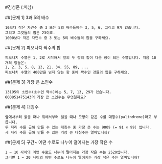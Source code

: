 #김성준 (:미남)

##[문제 1] 3과 5의 배수
    
    10보다 작은 자연수 중 3 또는 5의 배수들에는 3, 5, 6, 그리고 9가 있습니다. 
    그리고 그것들의 합은 23이죠.
    1000보다 작은 자연수 중 3 또는 5의 배수들의 합을 구하세요.


##[문제 2] 피보나치 짝수의 합
    
    피보나치 수열은 1, 2로 시작해서 앞의 두 항의 합이 다음 항이 되는 수열입니다. 처음 10개의 항들은:
    1, 2, 3, 5, 8, 13, 21, 34, 55, 89, ...
    피보나치 수열의 400만을 넘지 않는 항 중에 짝수인 것들의 합을 구하세요.


##[문제 3] 가장 큰 소인수
	
	13195의 소인수(소수인 약수)에는 5, 7, 13, 29가 있습니다.
	600851475143의 가장 큰 소인수는 무엇일까요?


##[문제 4] 대칭수

	앞에서부터 읽을 때나 뒤에서부터 읽을 때나 모양이 같은 수를 대칭수(palindrome)라고 부릅니다.
	두 자리 수를 곱해 만들 수 있는 대칭수 중 가장 큰 수는 9009 (= 91 × 99) 입니다.
	세 자리 수를 곱해 만들 수 있는 가장 큰 대칭수는 얼마입니까?


##[문제 5] 구간~ 어떤 수로도 나누어 떨어지는 가장 작은 수

	1 ~ 10 사이의 어떤 수로도 나누어 떨어지는 가장 작은 수는 2520입니다.
	그러면 1 ~ 20 사이의 어떤 수로도 나누어 떨어지는 가장 작은 수는 얼마입니까?

